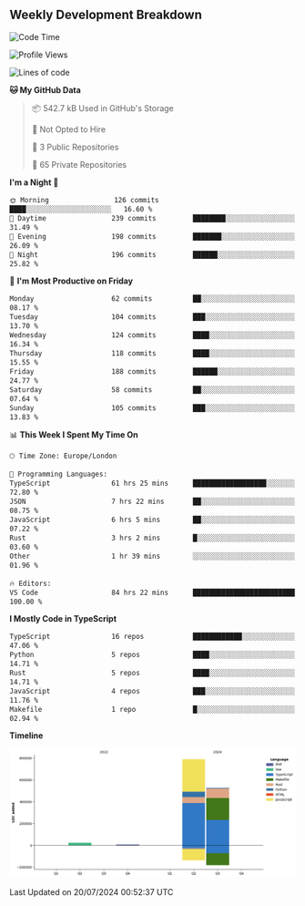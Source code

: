 


## Weekly Development Breakdown
<!--START_SECTION:waka-->
![Code Time](http://img.shields.io/badge/Code%20Time-842%20hrs%2045%20mins-blue)

![Profile Views](http://img.shields.io/badge/Profile%20Views-0-blue)

![Lines of code](https://img.shields.io/badge/From%20Hello%20World%20I%27ve%20Written-1.3%20million%20lines%20of%20code-blue)

**🐱 My GitHub Data** 

> 📦 542.7 kB Used in GitHub's Storage 
 > 
> 🚫 Not Opted to Hire
 > 
> 📜 3 Public Repositories 
 > 
> 🔑 65 Private Repositories 
 > 
**I'm a Night 🦉** 

```text
🌞 Morning                126 commits         ████░░░░░░░░░░░░░░░░░░░░░   16.60 % 
🌆 Daytime                239 commits         ████████░░░░░░░░░░░░░░░░░   31.49 % 
🌃 Evening                198 commits         ███████░░░░░░░░░░░░░░░░░░   26.09 % 
🌙 Night                  196 commits         ██████░░░░░░░░░░░░░░░░░░░   25.82 % 
```
📅 **I'm Most Productive on Friday** 

```text
Monday                   62 commits          ██░░░░░░░░░░░░░░░░░░░░░░░   08.17 % 
Tuesday                  104 commits         ███░░░░░░░░░░░░░░░░░░░░░░   13.70 % 
Wednesday                124 commits         ████░░░░░░░░░░░░░░░░░░░░░   16.34 % 
Thursday                 118 commits         ████░░░░░░░░░░░░░░░░░░░░░   15.55 % 
Friday                   188 commits         ██████░░░░░░░░░░░░░░░░░░░   24.77 % 
Saturday                 58 commits          ██░░░░░░░░░░░░░░░░░░░░░░░   07.64 % 
Sunday                   105 commits         ███░░░░░░░░░░░░░░░░░░░░░░   13.83 % 
```


📊 **This Week I Spent My Time On** 

```text
🕑︎ Time Zone: Europe/London

💬 Programming Languages: 
TypeScript               61 hrs 25 mins      ██████████████████░░░░░░░   72.80 % 
JSON                     7 hrs 22 mins       ██░░░░░░░░░░░░░░░░░░░░░░░   08.75 % 
JavaScript               6 hrs 5 mins        ██░░░░░░░░░░░░░░░░░░░░░░░   07.22 % 
Rust                     3 hrs 2 mins        █░░░░░░░░░░░░░░░░░░░░░░░░   03.60 % 
Other                    1 hr 39 mins        ░░░░░░░░░░░░░░░░░░░░░░░░░   01.96 % 

🔥 Editors: 
VS Code                  84 hrs 22 mins      █████████████████████████   100.00 % 
```

**I Mostly Code in TypeScript** 

```text
TypeScript               16 repos            ████████████░░░░░░░░░░░░░   47.06 % 
Python                   5 repos             ████░░░░░░░░░░░░░░░░░░░░░   14.71 % 
Rust                     5 repos             ████░░░░░░░░░░░░░░░░░░░░░   14.71 % 
JavaScript               4 repos             ███░░░░░░░░░░░░░░░░░░░░░░   11.76 % 
Makefile                 1 repo              █░░░░░░░░░░░░░░░░░░░░░░░░   02.94 % 
```



**Timeline**

![Lines of Code chart](https://raw.githubusercontent.com/mars-arch/mars-arch/main/assets/bar_graph.png)


 Last Updated on 20/07/2024 00:52:37 UTC
<!--END_SECTION:waka-->
